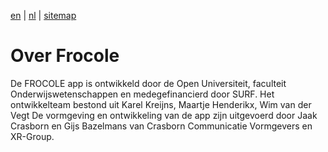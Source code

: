 [en](/en/about) | [nl](/nl/about) | [sitemap](/nl/sitemap)

# Over Frocole

De FROCOLE app is ontwikkeld door de Open Universiteit, faculteit Onderwijswetenschappen en medegefinancierd door SURF. Het ontwikkelteam bestond uit Karel Kreijns, Maartje Henderikx, Wim van der Vegt De vormgeving en ontwikkeling van de app zijn uitgevoerd door Jaak Crasborn en Gijs Bazelmans van Crasborn Communicatie Vormgevers en XR-Group.

